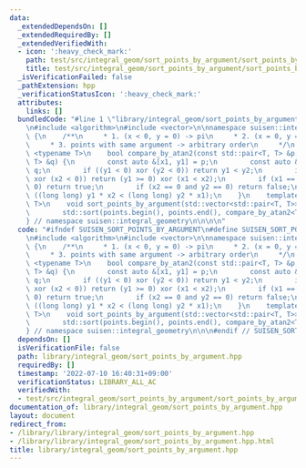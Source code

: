 ```yaml
---
data:
  _extendedDependsOn: []
  _extendedRequiredBy: []
  _extendedVerifiedWith:
  - icon: ':heavy_check_mark:'
    path: test/src/integral_geom/sort_points_by_argument/sort_points_by_argument.test.cpp
    title: test/src/integral_geom/sort_points_by_argument/sort_points_by_argument.test.cpp
  _isVerificationFailed: false
  _pathExtension: hpp
  _verificationStatusIcon: ':heavy_check_mark:'
  attributes:
    links: []
  bundledCode: "#line 1 \"library/integral_geom/sort_points_by_argument.hpp\"\n\n\n\
    \n#include <algorithm>\n#include <vector>\n\nnamespace suisen::integral_geometry\
    \ {\n    /**\n     * 1. (x < 0, y = 0) -> pi\n     * 2. (x = 0, y = 0) -> 0\n\
    \     * 3. points with same argument -> arbitrary order\n     */\n    template\
    \ <typename T>\n    bool compare_by_atan2(const std::pair<T, T> &p, const std::pair<T,\
    \ T> &q) {\n        const auto &[x1, y1] = p;\n        const auto &[x2, y2] =\
    \ q;\n        if ((y1 < 0) xor (y2 < 0)) return y1 < y2;\n        if ((x1 < 0)\
    \ xor (x2 < 0)) return (y1 >= 0) xor (x1 < x2);\n        if (x1 == 0 and y1 ==\
    \ 0) return true;\n        if (x2 == 0 and y2 == 0) return false;\n        return\
    \ ((long long) y1 * x2 < (long long) y2 * x1);\n    }\n    template <typename\
    \ T>\n    void sort_points_by_argument(std::vector<std::pair<T, T>> &points) {\n\
    \        std::sort(points.begin(), points.end(), compare_by_atan2<T>);\n    }\n\
    } // namespace suisen::integral_geometry\n\n\n\n"
  code: "#ifndef SUISEN_SORT_POINTS_BY_ARGUMENT\n#define SUISEN_SORT_POINTS_BY_ARGUMENT\n\
    \n#include <algorithm>\n#include <vector>\n\nnamespace suisen::integral_geometry\
    \ {\n    /**\n     * 1. (x < 0, y = 0) -> pi\n     * 2. (x = 0, y = 0) -> 0\n\
    \     * 3. points with same argument -> arbitrary order\n     */\n    template\
    \ <typename T>\n    bool compare_by_atan2(const std::pair<T, T> &p, const std::pair<T,\
    \ T> &q) {\n        const auto &[x1, y1] = p;\n        const auto &[x2, y2] =\
    \ q;\n        if ((y1 < 0) xor (y2 < 0)) return y1 < y2;\n        if ((x1 < 0)\
    \ xor (x2 < 0)) return (y1 >= 0) xor (x1 < x2);\n        if (x1 == 0 and y1 ==\
    \ 0) return true;\n        if (x2 == 0 and y2 == 0) return false;\n        return\
    \ ((long long) y1 * x2 < (long long) y2 * x1);\n    }\n    template <typename\
    \ T>\n    void sort_points_by_argument(std::vector<std::pair<T, T>> &points) {\n\
    \        std::sort(points.begin(), points.end(), compare_by_atan2<T>);\n    }\n\
    } // namespace suisen::integral_geometry\n\n\n#endif // SUISEN_SORT_POINTS_BY_ARGUMENT\n"
  dependsOn: []
  isVerificationFile: false
  path: library/integral_geom/sort_points_by_argument.hpp
  requiredBy: []
  timestamp: '2022-07-10 16:40:31+09:00'
  verificationStatus: LIBRARY_ALL_AC
  verifiedWith:
  - test/src/integral_geom/sort_points_by_argument/sort_points_by_argument.test.cpp
documentation_of: library/integral_geom/sort_points_by_argument.hpp
layout: document
redirect_from:
- /library/library/integral_geom/sort_points_by_argument.hpp
- /library/library/integral_geom/sort_points_by_argument.hpp.html
title: library/integral_geom/sort_points_by_argument.hpp
---
```


